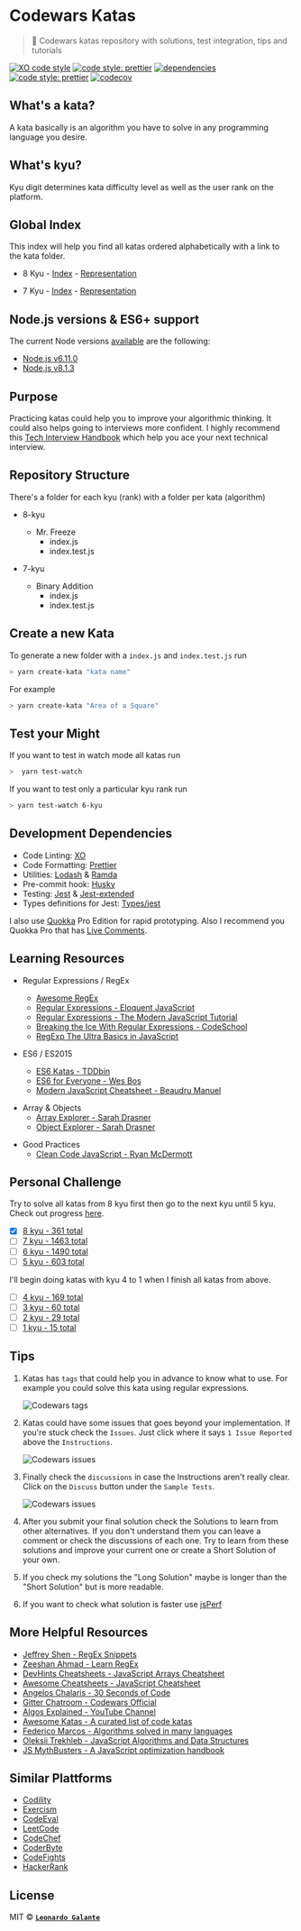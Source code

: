 # Codewars Katas

> 🥋 Codewars katas repository with solutions, test integration, tips and tutorials

[![XO code style](https://img.shields.io/badge/code_style-XO-5ed9c7.svg)](https://github.com/sindresorhus/xo) [![code style: prettier](https://img.shields.io/badge/code_style-prettier-ff69b4.svg)](https://github.com/prettier/prettier) [![dependencies](https://david-dm.org/lndgalante/codewars-katas.svg)](https://david-dm.org/lndgalante/codewars-katas.svg) [![code style: prettier](https://david-dm.org/lndgalante/codewars-katas/dev-status.svg)](https://david-dm.org/lndgalante/codewars-katas/dev-status.svg) [![codecov](https://codecov.io/gh/lndgalante/codewars-katas/branch/master/graph/badge.svg)](https://codecov.io/gh/lndgalante/codewars-katas)

## What's a kata?

A kata basically is an algorithm you have to solve in any programming language you desire.

## What's kyu?

Kyu digit determines kata difficulty level as well as the user rank on the platform.

## Global Index

This index will help you find all katas ordered alphabetically with a link to the kata folder.

- 8 Kyu - [Index](https://github.com/lndgalante/codewars-katas/tree/master/index/8-kyu.md) - [Representation](https://github.com/Codewars/codewars.com/wiki/Kata-Ranking#8-kyu)

- 7 Kyu - [Index](https://github.com/lndgalante/codewars-katas/tree/master/index/7-kyu.md) - [Representation](https://github.com/Codewars/codewars.com/wiki/Kata-Ranking#7-kyu)

## Node.js versions & ES6+ support

The current Node versions [available](https://github.com/Codewars/codewars.com/wiki/Language-JavaScript) are the following:

- [Node.js v6.11.0](https://kangax.github.io/compat-table/es6/#node6_5)
- [Node.js v8.1.3](https://kangax.github.io/compat-table/es6/#node8_7)

## Purpose

Practicing katas could help you to improve your algorithmic thinking. It could also helps going to interviews more confident.
I highly recommend this [Tech Interview Handbook](https://github.com/yangshun/tech-interview-handbook) which help you ace your next technical interview.

## Repository Structure

There's a folder for each kyu (rank) with a folder per kata (algorithm)

- 8-kyu

  - Mr. Freeze
    - index.js
    - index.test.js

- 7-kyu
  - Binary Addition
    - index.js
    - index.test.js

## Create a new Kata

To generate a new folder with a `index.js` and `index.test.js` run

```bash
> yarn create-kata "kata name"
```

For example

```bash
> yarn create-kata "Area of a Square"
```

## Test your Might

If you want to test in watch mode all katas run

```bash
>  yarn test-watch
```

If you want to test only a particular kyu rank run

```bash
> yarn test-watch 6-kyu
```

## Development Dependencies

- Code Linting: [XO](https://github.com/sindresorhus/xo)
- Code Formatting: [Prettier](https://github.com/prettier/prettier)
- Utilities: [Lodash](https://github.com/lodash/lodash) & [Ramda](https://github.com/ramda/ramda)
- Pre-commit hook: [Husky](https://github.com/typicode/husky)
- Testing: [Jest](https://github.com/facebook/jest) & [Jest-extended](https://github.com/jest-community/jest-extended)
- Types definitions for Jest: [Types/jest](https://www.npmjs.com/package/@types/jest)

I also use [Quokka](https://quokkajs.com) Pro Edition for rapid prototyping.
Also I recommend you Quokka Pro that has [Live Comments](https://medium.com/@artem.govorov/using-live-code-comments-to-quickly-measure-code-performance-with-wallaby-js-and-quokka-js-7931a896133).

## Learning Resources

- Regular Expressions / RegEx

  - [Awesome RegEx](https://github.com/aloisdg/awesome-regex)
  - [Regular Expressions - Eloquent JavaScript](https://eloquentjavascript.net/09_regexp.html)
  - [Regular Expressions - The Modern JavaScript Tutorial](https://javascript.info/regexp-introduction)
  - [Breaking the Ice With Regular Expressions - CodeSchool](https://www.pluralsight.com/courses/code-school-breaking-the-ice-with-regular-expressions)
  - [RegExp The Ultra Basics in JavaScript](https://www.youtube.com/watch?v=VrT3TRDDE4M)

* ES6 / ES2015

  - [ES6 Katas - TDDbin](http://es6katas.org)
  - [ES6 for Everyone - Wes Bos](https://es6.io)
  - [Modern JavaScript Cheatsheet - Beaudru Manuel](https://github.com/mbeaudru/modern-js-cheatsheet)

- Array & Objects
  - [Array Explorer - Sarah Drasner](https://sdras.github.io/array-explorer)
  - [Object Explorer - Sarah Drasner](https://sdras.github.io/object-explorer)

* Good Practices
  - [Clean Code JavaScript - Ryan McDermott](https://github.com/ryanmcdermott/clean-code-javascript)

## Personal Challenge

Try to solve all katas from 8 kyu first then go to the next kyu until 5 kyu. Check out progress [here](https://codewars-progress.now.sh).

- [x] [8 kyu - 361 total](https://www.codewars.com/kata/search/my-languages?q=&r%5B%5D=-8&xids=completed&beta=false&order_by=total_completed+desc)
- [ ] [7 kyu - 1463 total](https://www.codewars.com/kata/search/my-languages?q=&r%5B%5D=-7&xids=completed&beta=false&order_by=total_completed+desc)
- [ ] [6 kyu - 1490 total](https://www.codewars.com/kata/search/my-languages?q=&r%5B%5D=-6&xids=completed&beta=false&order_by=total_completed+desc)
- [ ] [5 kyu - 603 total](https://www.codewars.com/kata/search/my-languages?q=&r%5B%5D=-5&xids=completed&beta=false&order_by=total_completed+desc)

I'll begin doing katas with kyu 4 to 1 when I finish all katas from above.

- [ ] [4 kyu - 169 total](https://www.codewars.com/kata/search/my-languages?q=&r%5B%5D=-4&xids=completed&beta=false&order_by=total_completed+desc)
- [ ] [3 kyu - 60 total](https://www.codewars.com/kata/search/my-languages?q=&r%5B%5D=-3&xids=completed&beta=false&order_by=total_completed+desc)
- [ ] [2 kyu - 29 total](https://www.codewars.com/kata/search/my-languages?q=&r%5B%5D=-2&xids=completed&beta=false&order_by=total_completed+desc)
- [ ] [1 kyu - 15 total](https://www.codewars.com/kata/search/my-languages?q=&r%5B%5D=-1&xids=completed&beta=false&order_by=total_completed+desc)

## Tips

1.  Katas has `tags` that could help you in advance to know what to use.
    For example you could solve this kata using regular expressions.

    ![Codewars tags](https://image.ibb.co/ekxm96/www_codewars_com_kata_search_my_languages_q_r_7_xids_completed_beta_false_order_by_total_completed_desc.png)

2)  Katas could have some issues that goes beyond your implementation. If you're stuck check the `Issues`.
    Just click where it says `1 Issue Reported` above the `Instructions`.

    ![Codewars issues](https://image.ibb.co/b65pU6/www_codewars_com_kata_sort_the_gift_code_train_javascript.png)

3.  Finally check the `discussions` in case the Instructions aren't really clear.
    Click on the `Discuss` button under the `Sample Tests`.

    ![Codewars issues](https://image.ibb.co/j6okmm/www_codewars_com_kata_sort_the_gift_code_train_javascript_1.png)

4)  After you submit your final solution check the Solutions to learn from other alternatives. If you don't understand them you can leave a comment or check the discussions of each one. Try to learn from these solutions and improve your current one or create a Short Solution of your own.

5.  If you check my solutions the "Long Solution" maybe is longer than the "Short Solution" but is more readable.

6)  If you want to check what solution is faster use [jsPerf](https://jsperf.com)

## More Helpful Resources

- [Jeffrey Shen - RegEx Snippets](https://github.com/jeffreyshen19/RegEx-Snippets)
- [Zeeshan Ahmad - Learn RegEx](https://github.com/zeeshanu/learn-regex)
- [DevHints Cheatsheets - JavaScript Arrays Cheatsheet](https://devhints.io/js-array)
- [Awesome Cheatsheets - JavaScript Cheatsheet](https://github.com/LeCoupa/awesome-cheatsheets/blob/master/languages/javascript.js)
- [Angelos Chalaris - 30 Seconds of Code](https://github.com/Chalarangelo/30-seconds-of-code)
- [Gitter Chatroom - Codewars Official](https://gitter.im/Codewars/codewars.com)
- [Algos Explained - YouTube Channel](https://www.youtube.com/channel/UCwsRKWt23kxOL1Fb73i0uUg/videos)
- [Awesome Katas - A curated list of code katas](https://github.com/gamontal/awesome-katas)
- [Federico Marcos - Algorithms solved in many languages](https://github.com/marcosfede/algorithms)
- [Oleksii Trekhleb - JavaScript Algorithms and Data Structures](https://github.com/trekhleb/javascript-algorithms)
- [JS MythBusters - A JavaScript optimization handbook](https://mythbusters.js.org)

## Similar Plattforms

- [Codility](https://codility.com)
- [Exercism](http://exercism.io)
- [CodeEval](https://www.codeeval.com)
- [LeetCode](https://leetcode.com)
- [CodeChef](https://www.codechef.com)
- [CoderByte](https://coderbyte.com)
- [CodeFights](https://codefights.com)
- [HackerRank](https://www.hackerrank.com)

## License

MIT © **[`Leonardo Galante`](https://leonardogalante.com)**

